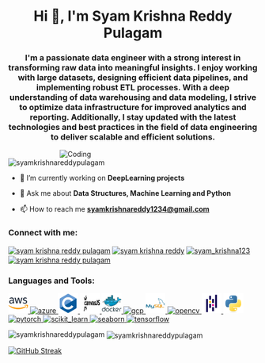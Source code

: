 
<h1 align="center">Hi 👋, I'm Syam Krishna Reddy Pulagam</h1>
<h3 align="center">I'm a passionate data engineer with a strong interest in transforming raw data into meaningful insights. I enjoy working with large datasets, designing efficient data pipelines, and implementing robust ETL processes. With a deep understanding of data warehousing and data modeling, I strive to optimize data infrastructure for improved analytics and reporting. Additionally, I stay updated with the latest technologies and best practices in the field of data engineering to deliver scalable and efficient solutions.</h3>

<img align="right" alt="Coding" width="400" src="https://miro.medium.com/v2/resize:fit:1358/1*Urc28sbnORGOW5oyohQ06g.gif">

<p align="left"> <img src="https://komarev.com/ghpvc/?username=syamkrishnareddypulagam&label=Profile%20views&color=0e75b6&style=flat" alt="syamkrishnareddypulagam" /> </p>

- 🔭 I’m currently working on **DeepLearning projects**

- 💬 Ask me about **Data Structures, Machine Learning and Python**

- 📫 How to reach me **syamkrishnareddy1234@gmail.com**

<h3 align="left">Connect with me:</h3>
<p align="left">
<a href="https://www.linkedin.com/in/syam-krishna-reddy-pulagam/" target="blank"><img align="center" src="https://raw.githubusercontent.com/rahuldkjain/github-profile-readme-generator/master/src/images/icons/Social/linked-in-alt.svg" alt="syam krishna reddy pulagam" height="30" width="40" /></a>
<a href="https://www.kaggle.com/syamkrishnareddy" target="blank"><img align="center" src="https://raw.githubusercontent.com/rahuldkjain/github-profile-readme-generator/master/src/images/icons/Social/kaggle.svg" alt="syam krishna reddy" height="30" width="40" /></a>
<a href="https://instagram.com/syam_krishna123" target="blank"><img align="center" src="https://raw.githubusercontent.com/rahuldkjain/github-profile-readme-generator/master/src/images/icons/Social/instagram.svg" alt="syam_krishna123" height="30" width="40" /></a>
<a href="https://leetcode.com/Syamkrishnareddypulagam/" target="blank"><img align="center" src="https://raw.githubusercontent.com/rahuldkjain/github-profile-readme-generator/master/src/images/icons/Social/leet-code.svg" alt="syam krishna reddy pulagam" height="30" width="40" /></a>
</p>

<h3 align="left">Languages and Tools:</h3>
<p align="left"> <a href="https://aws.amazon.com" target="_blank" rel="noreferrer"> <img src="https://raw.githubusercontent.com/devicons/devicon/master/icons/amazonwebservices/amazonwebservices-original-wordmark.svg" alt="aws" width="40" height="40"/> </a> <a href="https://azure.microsoft.com/en-in/" target="_blank" rel="noreferrer"> <img src="https://www.vectorlogo.zone/logos/microsoft_azure/microsoft_azure-icon.svg" alt="azure" width="40" height="40"/> </a> <a href="https://www.cprogramming.com/" target="_blank" rel="noreferrer"> <img src="https://raw.githubusercontent.com/devicons/devicon/master/icons/c/c-original.svg" alt="c" width="40" height="40"/> </a> <a href="https://canvasjs.com" target="_blank" rel="noreferrer"> <img src="https://raw.githubusercontent.com/Hardik0307/Hardik0307/master/assets/canvasjs-charts.svg" alt="canvasjs" width="40" height="40"/> </a> <a href="https://www.docker.com/" target="_blank" rel="noreferrer"> <img src="https://raw.githubusercontent.com/devicons/devicon/master/icons/docker/docker-original-wordmark.svg" alt="docker" width="40" height="40"/> </a> <a href="https://cloud.google.com" target="_blank" rel="noreferrer"> <img src="https://www.vectorlogo.zone/logos/google_cloud/google_cloud-icon.svg" alt="gcp" width="40" height="40"/> </a> <a href="https://www.mysql.com/" target="_blank" rel="noreferrer"> <img src="https://raw.githubusercontent.com/devicons/devicon/master/icons/mysql/mysql-original-wordmark.svg" alt="mysql" width="40" height="40"/> </a> <a href="https://opencv.org/" target="_blank" rel="noreferrer"> <img src="https://www.vectorlogo.zone/logos/opencv/opencv-icon.svg" alt="opencv" width="40" height="40"/> </a> <a href="https://pandas.pydata.org/" target="_blank" rel="noreferrer"> <img src="https://raw.githubusercontent.com/devicons/devicon/2ae2a900d2f041da66e950e4d48052658d850630/icons/pandas/pandas-original.svg" alt="pandas" width="40" height="40"/> </a> <a href="https://www.python.org" target="_blank" rel="noreferrer"> <img src="https://raw.githubusercontent.com/devicons/devicon/master/icons/python/python-original.svg" alt="python" width="40" height="40"/> </a> <a href="https://pytorch.org/" target="_blank" rel="noreferrer"> <img src="https://www.vectorlogo.zone/logos/pytorch/pytorch-icon.svg" alt="pytorch" width="40" height="40"/> </a> <a href="https://scikit-learn.org/" target="_blank" rel="noreferrer"> <img src="https://upload.wikimedia.org/wikipedia/commons/0/05/Scikit_learn_logo_small.svg" alt="scikit_learn" width="40" height="40"/> </a> <a href="https://seaborn.pydata.org/" target="_blank" rel="noreferrer"> <img src="https://seaborn.pydata.org/_images/logo-mark-lightbg.svg" alt="seaborn" width="40" height="40"/> </a> <a href="https://www.tensorflow.org" target="_blank" rel="noreferrer"> <img src="https://www.vectorlogo.zone/logos/tensorflow/tensorflow-icon.svg" alt="tensorflow" width="40" height="40"/> </a> </p>

<p><img align="left" src="https://github-readme-stats.vercel.app/api/top-langs?username=syamkrishnareddypulagam&show_icons=true&locale=en&layout=compact" alt="syamkrishnareddypulagam" /></p>

<p>&nbsp;<img align="center" src="https://github-readme-stats.vercel.app/api?username=syamkrishnareddypulagam&show_icons=true&locale=en" alt="syamkrishnareddypulagam" /></p>

[![GitHub Streak](https://streak-stats.demolab.com/?user=SyamKrishnaReddyPulagam)](https://git.io/streak-stats)

